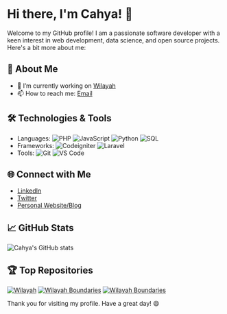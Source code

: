 # Hi there, I'm Cahya! 👋

Welcome to my GitHub profile! I am a passionate software developer with a keen interest in web development, data science, and open source projects. Here's a bit more about me:

## 🚀 About Me
- 🔭 I’m currently working on [Wilayah](https://github.com/cahyadsn/wilayah)
- 📫 How to reach me: [Email](mailto:cahyadsn@gmail.com)

## 🛠️ Technologies & Tools
- Languages: ![PHP](https://img.shields.io/badge/-Php-333333?style=flat&logo=php) ![JavaScript](https://img.shields.io/badge/-JavaScript-333333?style=flat&logo=javascript)
![Python](https://img.shields.io/badge/-Python-333333?style=flat&logo=python) ![SQL](https://img.shields.io/badge/-Sql-333333?style=flat&logo=sql)
- Frameworks: ![Codeigniter](https://img.shields.io/badge/-Codeigniter-333333?style=flat&logo=codeigniter) ![Laravel](https://img.shields.io/badge/-Laravel-333333?style=flat&logo=laravel)
- Tools: ![Git](https://img.shields.io/badge/-Git-333333?style=flat&logo=git) ![VS Code](https://img.shields.io/badge/-VS%20Code-333333?style=flat&logo=visual-studio-code)

## 🌐 Connect with Me
- [LinkedIn](https://linkedin.com/in/cahyadsn)
- [Twitter](https://twitter.com/cahyadsn)
- [Personal Website/Blog](https://cahyadsn.com)

## 📈 GitHub Stats
![Cahya's GitHub stats](https://github-readme-stats.vercel.app/api?username=cahyadsn&show_icons=true&theme=radical)

## 🏆 Top Repositories
[![Wilayah](https://github-readme-stats.vercel.app/api/pin/?username=cahyadsn&repo=wilayah&theme=radical)](https://github.com/cahyadsn/wilayah)
[![Wilayah Boundaries](https://github-readme-stats.vercel.app/api/pin/?username=cahyadsn&repo=disc&theme=radical)](https://github.com/cahyadsn/disc)
[![Wilayah Boundaries](https://github-readme-stats.vercel.app/api/pin/?username=cahyadsn&repo=db_rajaongkir&theme=radical)](https://github.com/cahyadsn/db_rajaongkir)

Thank you for visiting my profile. Have a great day! 😄
